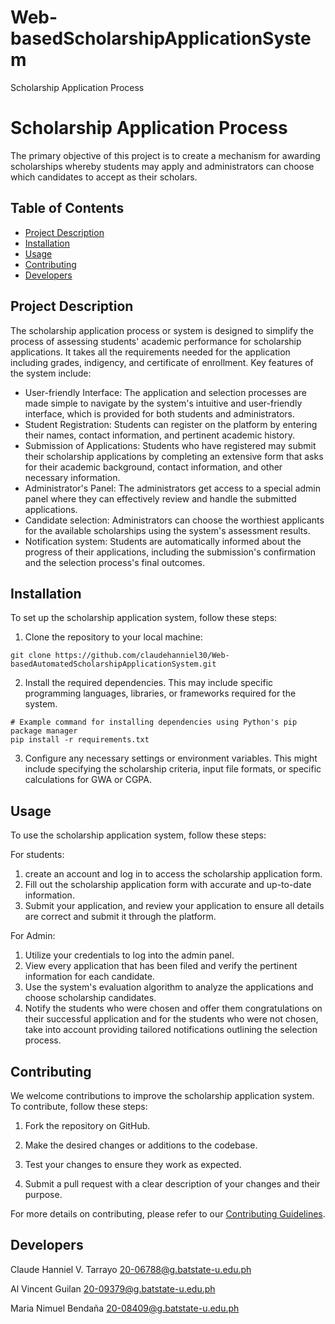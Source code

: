 # Web-basedScholarshipApplicationSystem
Scholarship Application Process

# Scholarship Application Process

The primary objective of this project is to create a mechanism for awarding scholarships whereby students may apply and administrators can choose which candidates to accept as their scholars.
## Table of Contents

- [Project Description](#project-description)
- [Installation](#installation)
- [Usage](#usage)
- [Contributing](#contributing)
- [Developers](#developers)


## Project Description

The scholarship application process or system is designed to simplify the process of assessing students' academic performance for scholarship applications. It takes all the requirements needed for the application including grades, indigency, and certificate of enrollment.
Key features of the system include:

- User-friendly Interface: The application and selection processes are made simple to navigate by the system's intuitive and user-friendly interface, which is provided for both students and administrators.
- Student Registration: Students can register on the platform by entering their names, contact information, and pertinent academic history.
- Submission of Applications: Students who have registered may submit their scholarship applications by completing an extensive form that asks for their academic background, contact information, and other necessary information.
- Administrator's Panel: The administrators get access to a special admin panel where they can effectively review and handle the submitted applications.
- Candidate selection: Administrators can choose the worthiest applicants for the available scholarships using the system's assessment results.
- Notification system: Students are automatically informed about the progress of their applications, including the submission's confirmation and the selection process's final outcomes.
## Installation

To set up the scholarship application system, follow these steps:

1. Clone the repository to your local machine:

```
git clone https://github.com/claudehanniel30/Web-basedAutomatedScholarshipApplicationSystem.git
```

2. Install the required dependencies. This may include specific programming languages, libraries, or frameworks required for the system.

```
# Example command for installing dependencies using Python's pip package manager
pip install -r requirements.txt
```

3. Configure any necessary settings or environment variables. This might include specifying the scholarship criteria, input file formats, or specific calculations for GWA or CGPA.

## Usage

To use the scholarship application system, follow these steps:

For students: 
1.	create an account and log in to access the scholarship application form.
2.	 Fill out the scholarship application form with accurate and up-to-date information.
3.	Submit your application, and review your application to ensure all details are correct and submit it through the platform.

For Admin:
1.	Utilize your credentials to log into the admin panel.
2.	View every application that has been filed and verify the pertinent information for each candidate.
3.	Use the system's evaluation algorithm to analyze the applications and choose scholarship candidates.
4.	Notify the students who were chosen and offer them congratulations on their successful application and for the students who were not chosen, take into account providing tailored notifications outlining the selection process.
## Contributing

We welcome contributions to improve the scholarship application system. To contribute, follow these steps:

1. Fork the repository on GitHub.

2. Make the desired changes or additions to the codebase.

3. Test your changes to ensure they work as expected.

4. Submit a pull request with a clear description of your changes and their purpose.

For more details on contributing, please refer to our [Contributing Guidelines](CONTRIBUTING.md).

## Developers

Claude Hanniel V. Tarrayo
20-06788@g.batstate-u.edu.ph

Al Vincent Guilan
20-09379@g.batstate-u.edu.ph

Maria Nimuel Bendaña
20-08409@g.batstate-u.edu.ph
